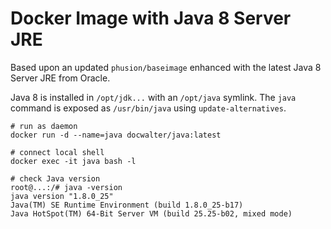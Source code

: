 Docker Image with Java 8 Server JRE
===================================

Based upon an updated `phusion/baseimage` enhanced with the latest Java 8 Server JRE from Oracle.

Java 8 is installed in `/opt/jdk...` with an `/opt/java` symlink. The `java` command is exposed as `/usr/bin/java` using `update-alternatives`.

```shell
# run as daemon
docker run -d --name=java docwalter/java:latest

# connect local shell
docker exec -it java bash -l

# check Java version
root@...:/# java -version
java version "1.8.0_25"
Java(TM) SE Runtime Environment (build 1.8.0_25-b17)
Java HotSpot(TM) 64-Bit Server VM (build 25.25-b02, mixed mode)
```
